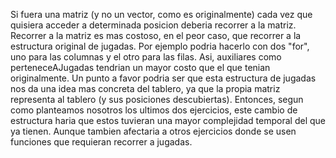 Si fuera una matriz (y no un vector, como es originalmente) cada vez que quisiera acceder a determinada posicion deberia recorrer a la matriz. Recorrer a la matriz es mas costoso, en el peor caso, que recorrer a la estructura original de jugadas. Por ejemplo podria hacerlo con dos "for", uno para las columnas y el otro para las filas. 
Asi, auxiliares como perteneceAJugadas tendrian un mayor costo que el que tenian originalmente. 
Un punto a favor podria ser que esta estructura de jugadas nos da una idea mas concreta del tablero, ya que la propia matriz representa al tablero (y sus posiciones descubiertas).
Entonces, segun como planteamos nosotros los ultimos dos ejercicios, este cambio de estructura haria que estos tuvieran una mayor complejidad temporal del que ya tienen. Aunque tambien afectaria a otros ejercicios donde se usen funciones que requieran recorrer a jugadas. 
 
